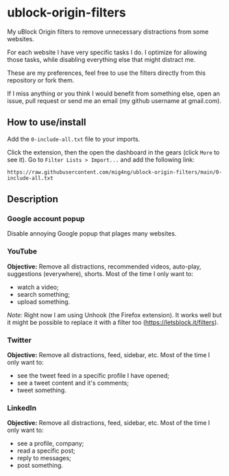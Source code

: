 # ublock-origin-filters
My uBlock Origin filters to remove unnecessary distractions from some websites.

For each website I have very specific tasks I do.
I optimize for allowing those tasks, while disabling everything else that might distract me.

These are my preferences, feel free to use the filters directly from this repository or fork them.

If I miss anything or you think I would benefit from something else, open an issue, pull request or send me an email (my github username at gmail.com).

## How to use/install

Add the `0-include-all.txt` file to your imports.

Click the extension, then the open the dashboard in the gears (click `More` to see it). Go to `Filter Lists > Import...` and add the following link:
```
https://raw.githubusercontent.com/mig4ng/ublock-origin-filters/main/0-include-all.txt 
```

## Description

### Google account popup

Disable annoying Google popup that plages many websites.

### YouTube

**Objective:** Remove all distractions, recommended videos, auto-play, suggestions (everywhere), shorts. Most of the time I only want to:
- watch a video;
- search something;
- upload something.

*Note:* Right now I am using Unhook (the Firefox extension). It works well but it might be possible to replace it with a filter too (https://letsblock.it/filters).

### Twitter

**Objective:** Remove all distractions, feed, sidebar, etc. Most of the time I only want to:
- see the tweet feed in a specific profile I have opened;
- see a tweet content and it's comments;
- tweet something.

### LinkedIn

**Objective:** Remove all distractions, feed, sidebar, etc. Most of the time I only want to:
- see a profile, company;
- read a specific post;
- reply to messages;
- post something.
